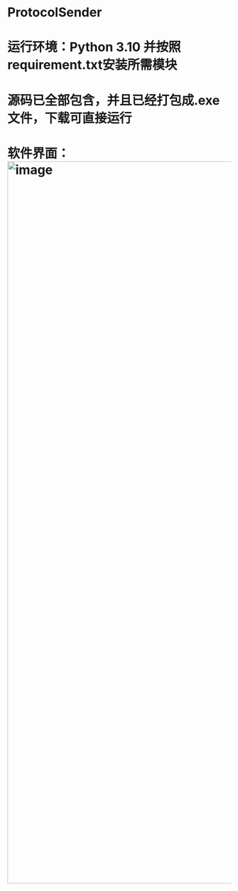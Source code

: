 # ProtocolSender
# 运行环境：Python 3.10 并按照requirement.txt安装所需模块
# 源码已全部包含，并且已经打包成.exe文件，下载可直接运行
# 软件界面：<img width="786" height="1622" alt="image" src="https://github.com/user-attachments/assets/ceb9f86d-f794-41d0-ad0e-3bebc694133e" />
